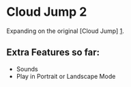 Cloud Jump 2
================

Expanding on the original [Cloud Jump] [1].

Extra Features so far:
------------
* Sounds
* Play in Portrait or Landscape Mode

[1]: https://gist.github.com/BashedCrab/9098744
